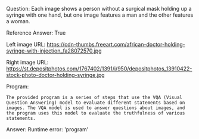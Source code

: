 Question: Each image shows a person without a surgical mask holding up a syringe with one hand, but one image features a man and the other features a woman.

Reference Answer: True

Left image URL: https://cdn-thumbs.freeart.com/african-doctor-holding-syringe-with-injection_fa28072570.jpg

Right image URL: https://st.depositphotos.com/1767402/1391/i/950/depositphotos_13910422-stock-photo-doctor-holding-syringe.jpg

Program:

```
The provided program is a series of steps that use the VQA (Visual Question Answering) model to evaluate different statements based on images. The VQA model is used to answer questions about images, and the program uses this model to evaluate the truthfulness of various statements.
```
Answer: Runtime error: 'program'

